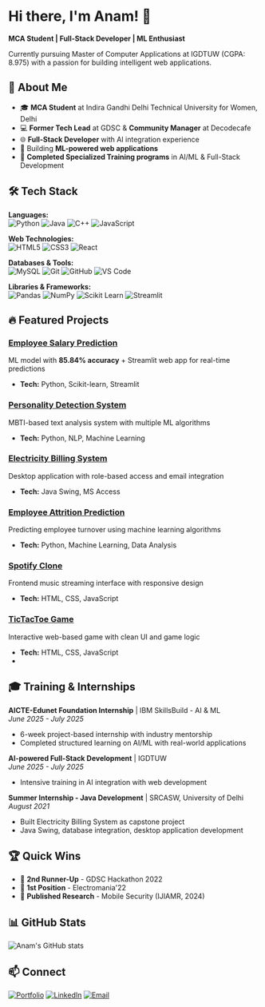 # Hi there, I'm Anam! 👋

**MCA Student | Full-Stack Developer | ML Enthusiast**

Currently pursuing Master of Computer Applications at IGDTUW (CGPA: 8.975) with a passion for building intelligent web applications.

## 🚀 About Me

- 🎓 **MCA Student** at Indira Gandhi Delhi Technical University for Women, Delhi
- 💻 **Former Tech Lead** at GDSC & **Community Manager** at Decodecafe
- 🌐 **Full-Stack Developer** with AI integration experience
- 🧠 Building **ML-powered web applications**
- 🎯 **Completed Specialized Training programs** in AI/ML & Full-Stack Development

## 🛠️ Tech Stack
**Languages:**  
![Python](https://img.shields.io/badge/Python-3776AB?style=for-the-badge&logo=python&logoColor=white)
![Java](https://img.shields.io/badge/Java-ED8B00?style=for-the-badge&logo=openjdk&logoColor=white)
![C++](https://img.shields.io/badge/C++-00599C?style=for-the-badge&logo=c%2B%2B&logoColor=white)
![JavaScript](https://img.shields.io/badge/JavaScript-F7DF1E?style=for-the-badge&logo=javascript&logoColor=black)

**Web Technologies:**  
![HTML5](https://img.shields.io/badge/HTML5-E34F26?style=for-the-badge&logo=html5&logoColor=white)
![CSS3](https://img.shields.io/badge/CSS3-1572B6?style=for-the-badge&logo=css3&logoColor=white)
![React](https://img.shields.io/badge/React-20232A?style=for-the-badge&logo=react&logoColor=61DAFB)

**Databases & Tools:**  
![MySQL](https://img.shields.io/badge/MySQL-00000F?style=for-the-badge&logo=mysql&logoColor=white)
![Git](https://img.shields.io/badge/Git-F05032?style=for-the-badge&logo=git&logoColor=white)
![GitHub](https://img.shields.io/badge/GitHub-100000?style=for-the-badge&logo=github&logoColor=white)
![VS Code](https://img.shields.io/badge/VS_Code-007ACC?style=for-the-badge&logo=visual-studio-code&logoColor=white)

**Libraries & Frameworks:**  
![Pandas](https://img.shields.io/badge/Pandas-150458?style=for-the-badge&logo=pandas&logoColor=white)
![NumPy](https://img.shields.io/badge/NumPy-013243?style=for-the-badge&logo=numpy&logoColor=white)
![Scikit Learn](https://img.shields.io/badge/Scikit_Learn-F7931E?style=for-the-badge&logo=scikit-learn&logoColor=white)
![Streamlit](https://img.shields.io/badge/Streamlit-FF4B4B?style=for-the-badge&logo=streamlit&logoColor=white)

## 🔥 Featured Projects

### [Employee Salary Prediction](https://github.com/AnamMalikk/Employee-Salary-Prediction)
ML model with **85.84% accuracy** + Streamlit web app for real-time predictions
- **Tech:** Python, Scikit-learn, Streamlit

### [Personality Detection System](https://github.com/AnamMalikk/Personality-Detection-Project) 
MBTI-based text analysis system with multiple ML algorithms
- **Tech:** Python, NLP, Machine Learning

### [Electricity Billing System](https://github.com/AnamMalikk/Electricity-Billing-System)
Desktop application with role-based access and email integration
- **Tech:** Java Swing, MS Access

### [Employee Attrition Prediction](https://github.com/AnamMalikk/Employee-Attrition-Prediction)
Predicting employee turnover using machine learning algorithms
- **Tech:** Python, Machine Learning, Data Analysis

### [Spotify Clone](https://github.com/AnamMalikk/Spotify-Clone.github.io)
Frontend music streaming interface with responsive design
- **Tech:** HTML, CSS, JavaScript

### [TicTacToe Game](https://github.com/AnamMalikk/TicTacToe.github.io)
Interactive web-based game with clean UI and game logic
- **Tech:** HTML, CSS, JavaScript
- 

## 🎓 Training & Internships

**AICTE-Edunet Foundation Internship** | IBM SkillsBuild - AI & ML  
*June 2025 - July 2025*
- 6-week project-based internship with industry mentorship
- Completed structured learning on AI/ML with real-world applications

**AI-powered Full-Stack Development** | IGDTUW  
*June 2025 - July 2025*
- Intensive training in AI integration with web development

**Summer Internship - Java Development** | SRCASW, University of Delhi
*August 2021*
- Built Electricity Billing System as capstone project
- Java Swing, database integration, desktop application development

## 🏆 Quick Wins

- 🥈 **2nd Runner-Up** - GDSC Hackathon 2022
- 🥇 **1st Position** - Electromania'22
- 📄 **Published Research** - Mobile Security (IJIAMR, 2024)

## 📊 GitHub Stats

![Anam's GitHub stats](https://github-readme-stats.vercel.app/api?username=AnamMalikk&show_icons=true&theme=radical)

## 📫 Connect

[![Portfolio](https://img.shields.io/badge/Portfolio-FF5722?style=for-the-badge&logo=todoist&logoColor=white)](https://anammalik.me)
[![LinkedIn](https://img.shields.io/badge/LinkedIn-0077B5?style=for-the-badge&logo=linkedin&logoColor=white)](https://www.linkedin.com/in/anam-a09190213/)
[![Email](https://img.shields.io/badge/Email-D14836?style=for-the-badge&logo=gmail&logoColor=white)](mailto:anamm0385@gmail.com)
